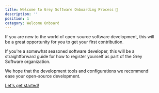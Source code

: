 ```yaml
---
title: Welcome to Grey Software Onboarding Process 🎉  
description: ''
position: 1
category: Welcome Onboard
---
```


If you are new to the world of open-source software development, this will be a great opportunity for you to get your first contribution.

If you're a somewhat seasoned software developer, this will be a straightforward guide for how to register yourself as part of the Grey Software organization.

We hope that the development tools and configurations we recommend ease your open-source development.

[Let's get started!](/Account%20Setup/AccountSetup)